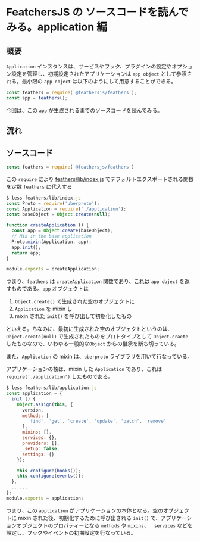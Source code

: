 # FeatchersJS の ソースコードを読んでみる。application 編

## 概要

`Application` インスタンスは、サービスやフック、プラグインの設定やオプション設定を管理し、初期設定されたアプリケーションは `app object` として参照される。最小限の `app object` は以下のようにして用意することができる。

```Javascript
const feathers = require('@feathersjs/feathers');
const app = feathers();
```

今回は、この `app` が生成されるまでのソースコードを読んでみる。

## 流れ

## ソースコード

```javascript
const feathers = require('@feathersjs/feathers')
```

この `require` により [feathers/lib/index.js](https://github.com/feathersjs/feathers/blob/master/packages/feathers/lib/index.js) でデフォルトエクスポートされる関数を定数 `feathers` に代入する

```javascript
$ less feathers/lib/index.js
const Proto = require('uberproto');
const Application = require('./application');
const baseObject = Object.create(null);

function createApplication () {
  const app = Object.create(baseObject);
  // Mix in the base application
  Proto.mixin(Application, app);
  app.init();
  return app;
}

module.exports = createApplication;
```

つまり、`feathers` は `createApplication` 関数であり、これは `app object` を返すものである。`app` オブジェクトは

1. `Object.create()` で生成された空のオブジェクトに
2. `Application` を mixin し
3. mixin された `init()` を呼び出して初期化したもの

といえる。ちなみに、最初に生成された空のオブジェクトというのは、`Object.create(null)` で生成されたものをプロトタイプとして `Object.craete` したものなので、いわゆる一般的な`Object` からの継承を断ち切っている。

また、`Application` の mixin は、`uberproto` ライブラリを用いて行なっている。

アプリケーションの核は、mixin した `Application` であり、これは `require('./application')` したものである。

```javascript
$ less feathers/lib/application.js
const application = {
  init () {
    Object.assign(this, {
      version,
      methods: [
        'find', 'get', 'create', 'update', 'patch', 'remove'
      ],
      mixins: [],
      services: {},
      providers: [],
      _setup: false,
      settings: {}
    });

    this.configure(hooks());
    this.configure(events());
  },
  ......
};
module.exports = application;
```

つまり、この `application` がアプリケーションの本体となる。空のオブジェクトに mixin された後、初期化するために呼び出される `init()` で、アプリケーションオブジェクトのプロパティーとなる `methods` や `mixins`、　` services` などを設定し、フックやイベントの初期設定を行なっている。